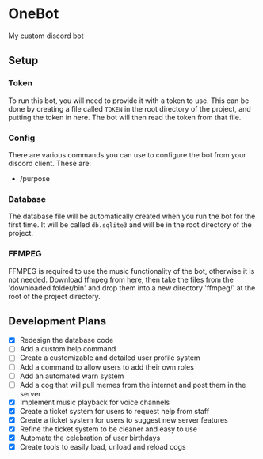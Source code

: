 # OneBot
 My custom discord bot

## Setup

### Token

To run this bot, you will need to provide it with a token to use. This can be done by creating a file called `TOKEN` in the root directory of the project, and putting the token in here. The bot will then read the token from that file.

### Config

There are various commands you can use to configure the bot from your discord client. These are:
- /purpose
### Database

The database file will be automatically created when you run the bot for the first time. It will be called `db.sqlite3` and will be in the root directory of the project.

### FFMPEG

FFMPEG is required to use the music functionality of the bot, otherwise it is not needed.
Download ffmpeg from [here](https://www.gyan.dev/ffmpeg/builds/ffmpeg-git-full.7z), then take the files from the 'downloaded folder/bin' and drop them into a new directory 'ffmpeg/' at the root of the project directory.

## Development Plans

- [x] Redesign the database code
- [ ] Add a custom help command
- [ ] Create a customizable and detailed user profile system
- [ ] Add a command to allow users to add their own roles
- [ ] Add an automated warn system
- [ ] Add a cog that will pull memes from the internet and post them in the server
- [x] Implement music playback for voice channels
- [x] Create a ticket system for users to request help from staff
- [x] Create a ticket system for users to suggest new server features
- [x] Refine the ticket system to be cleaner and easy to use
- [x] Automate the celebration of user birthdays
- [x] Create tools to easily load, unload and reload cogs
